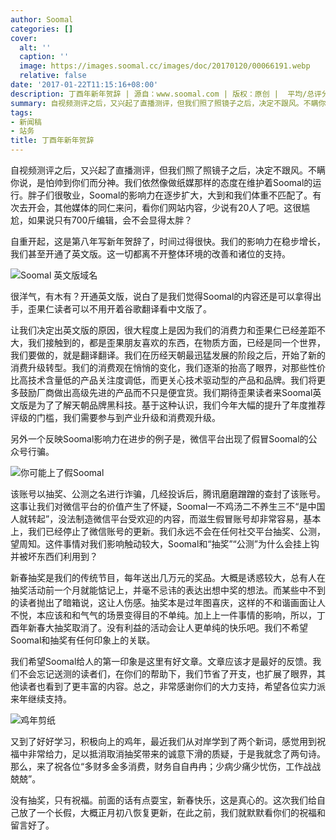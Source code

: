 ```yaml
---
author: Soomal
categories: []
cover:
  alt: ''
  caption: ''
  image: https://images.soomal.cc/images/doc/20170120/00066191.webp
  relative: false
date: '2017-01-22T11:15:16+08:00'
description: 丁酉年新年贺辞 | 源自：www.soomal.com | 版权：原创 |  平均/总评分：10.00/450
summary: 自视频测评之后，又兴起了直播测评，但我们照了照镜子之后，决定不跟风。不瞒你说，是怕帅到你们而分神。我们依然像做纸媒那样的态度在维护着Soomal的运行
tags:
- 新闻稿
- 站务
title: 丁酉年新年贺辞
---
```


自视频测评之后，又兴起了直播测评，但我们照了照镜子之后，决定不跟风。不瞒你说，是怕帅到你们而分神。我们依然像做纸媒那样的态度在维护着Soomal的运行。胖子们很敬业，Soomal的影响力在逐步扩大，大到和我们体重不匹配了。有次去开会，其他媒体的同仁来问，看你们网站内容，少说有20人了吧。这很尴尬，如果说只有700斤编辑，会不会显得太胖？

自重开起，这是第八年写新年贺辞了，时间过得很快。我们的影响力在稳步增长，我们甚至开通了英文版。这一切都离不开整体环境的改善和诸位的支持。

![Soomal 英文版域名](https://images.soomal.cc/images/doc/20160519/00060673.webp)




很洋气，有木有？开通英文版，说白了是我们觉得Soomal的内容还是可以拿得出手，歪果仁读者可以不用开着谷歌翻译看中文版了。

让我们决定出英文版的原因，很大程度上是因为我们的消费力和歪果仁已经差距不大，我们接触到的，都是歪果朋友喜欢的东西，在物质方面，已经是同一个世界，我们要做的，就是翻译翻译。我们在历经天朝最迅猛发展的阶段之后，开始了新的消费升级转型。我们的消费观在悄悄的变化，我们逐渐的抬高了眼界，对那些性价比高技术含量低的产品关注度调低，而更关心技术驱动型的产品和品牌。我们将更多鼓励厂商做出高级先进的产品而不只是便宜货。我们期待歪果读者来Soomal英文版是为了了解天朝品牌黑科技。基于这种认识，我们今年大幅的提升了年度推荐评级的门槛，我们需要参与到产业升级和消费观升级。

另外一个反映Soomal影响力在进步的例子是，微信平台出现了假冒Soomal的公众号行骗。

![你可能上了假Soomal](https://images.soomal.cc/images/doc/20170120/00066192.webp)




该账号以抽奖、公测之名进行诈骗，几经投诉后，腾讯磨磨蹭蹭的查封了该账号。这事让我们对微信平台的价值产生了怀疑，Soomal一不鸡汤二不养生三不“是中国人就转起”，没法制造微信平台受欢迎的内容，而滋生假冒账号却非常容易，基本上，我们已经停止了微信账号的更新。我们永远不会在任何社交平台抽奖、公测，望周知。这件事情对我们影响触动较大，Soomal和“抽奖”“公测”为什么会挂上钩并被坏东西们利用到？

新春抽奖是我们的传统节目，每年送出几万元的奖品。大概是诱惑较大，总有人在抽奖活动前一个月就能惦记上，并毫不忌讳的表达出想中奖的想法。而某些中不到的读者抛出了暗箱说，这让人伤感。抽奖本是过年图喜庆，这样的不和谐画面让人不悦，本应该和和气气的场景变得目的不单纯。加上上一件事情的影响，所以，丁酉年新春大抽奖取消了。没有利益的活动会让人更单纯的快乐吧。我们不希望Soomal和抽奖有任何印象上的关联。

我们希望Soomal给人的第一印象是这里有好文章。文章应该才是最好的反馈。我们不会忘记送测的读者们，在你们的帮助下，我们节省了开支，也扩展了眼界，其他读者也看到了更丰富的内容。总之，非常感谢你们的大力支持，希望各位实力派来年继续支持。

![鸡年剪纸](https://images.soomal.cc/images/doc/20170120/00066191.webp)




又到了好好学习，积极向上的鸡年，最近我们从对岸学到了两个新词，感觉用到祝福中非常给力，足以抵消取消抽奖带来的诚意下滑的质疑，于是我就念了两句诗。那么，来了祝各位“多财多金多消费，财务自自冉冉；少病少痛少忧伤，工作战战兢兢”。

没有抽奖，只有祝福。前面的话有点耍宝，新春快乐，这是真心的。这次我们给自己放了一个长假，大概正月初八恢复更新，在此之前，我们就默默看你们的祝福和留言好了。